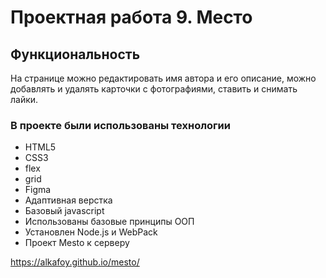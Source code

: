 # Проектная работа 9. Место

## Функциональность
На странице можно редактировать имя автора и его описание, можно добавлять и удалять карточки с фотографиями, ставить и снимать лайки.

### В проекте были использованы технологии
* HTML5
* CSS3
* flex
* grid
* Figma
* Адаптивная верстка
* Базовый javascript
* Использованы базовые принципы ООП
* Установлен Node.js и WebPack
* Проект Mesto к серверу

https://alkafoy.github.io/mesto/